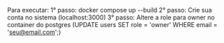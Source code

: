 Para executar: 
1° passo: docker compose up --build
2° passo: Crie sua conta no sistema (localhost:3000)
3° passo: Altere a role para owner no container do postgres (UPDATE users SET role = 'owner' WHERE email = 'seu@email.com';)

